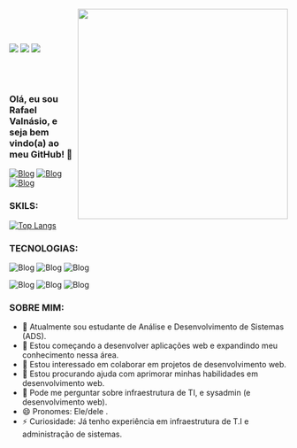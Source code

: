<img align="right" width="380px" style="margin-top:-15px" src="https://i.ibb.co/wysBF44/octocat-17011170960042.png">

</br>
</br>

<div dsplay="inline-block">
 
 <a href="https://instagram.com/nessa_s1lva" target="_blank"><img loading="lazy" src="https://img.shields.io/badge/-Instagram-%23E4405F?style=for-the-badge&logo=instagram&logoColor=white" target="_blank"></a>
 <a href = "mailto:vanessa.araujoprogramacao@gmail.com"><img loading="lazy" src="https://img.shields.io/badge/Gmail-D14836?style=for-the-badge&logo=gmail&logoColor=white" target="_blank"></a>
<a href="https://www.linkedin.com/in/vanessa--araujo" target="_blank"><img loading="lazy" src="https://img.shields.io/badge/-LinkedIn-%230077B5?style=for-the-badge&logo=linkedin&logoColor=white" target="_blank"></a>
</div>


</br>
</br>

### Olá, eu sou Rafael Valnásio, e seja bem vindo(a) ao meu GitHub! 👋

[![Blog](https://img.shields.io/badge/Instagram-E4405F?style=for-the-badge&logo=instagram&logoColor=white)](https://www.instagram.com/rafael.valnasio2) [![Blog](https://img.shields.io/badge/LinkedIn-0077B5?style=for-the-badge&logo=linkedin&logoColor=white)](https://www.linkedin.com/in/valnasio/) [![Blog](https://img.shields.io/badge/Gmail-D14836?style=for-the-badge&logo=gmail&logoColor=white)](mailto:rafael.valnasio.santos@gmail.com)



### SKILS:
[![Top Langs](https://github-readme-stats.vercel.app/api/top-langs/?username=valnasio&layout=donut&theme=dark)](https://github.com/anuraghazra/github-readme-stats)

### TECNOLOGIAS:

![Blog](https://img.shields.io/badge/HTML5-E34F26?style=for-the-badge&logo=html5&logoColor=white) ![Blog](https://img.shields.io/badge/CSS3-1572B6?style=for-the-badge&logo=css3&logoColor=white) ![Blog](https://img.shields.io/badge/PHP-777BB4?style=for-the-badge&logo=php&logoColor=white) 

![Blog](https://img.shields.io/badge/Amazon_AWS-232F3E?style=for-the-badge&logo=amazon-aws&logoColor=white) ![Blog](https://img.shields.io/badge/powershell-5391FE?style=for-the-badge&logo=powershell&logoColor=white) ![Blog](https://img.shields.io/badge/GNU%20Bash-4EAA25?style=for-the-badge&logo=GNU%20Bash&logoColor=white) 

### SOBRE MIM:

- 🔭 Atualmente sou estudante de Análise e Desenvolvimento de Sistemas (ADS).
- 🌱 Estou começando a desenvolver aplicações web e expandindo meu conhecimento nessa área.
- 👯 Estou interessado em colaborar em projetos de desenvolvimento web.
- 🤔 Estou procurando ajuda com aprimorar minhas habilidades em desenvolvimento web.
- 💬 Pode me perguntar sobre infraestrutura de TI, e sysadmin (e desenvolvimento web).
- 😄 Pronomes: Ele/dele .
- ⚡ Curiosidade: Já tenho experiência em infraestrutura de T.I e administração de sistemas.

